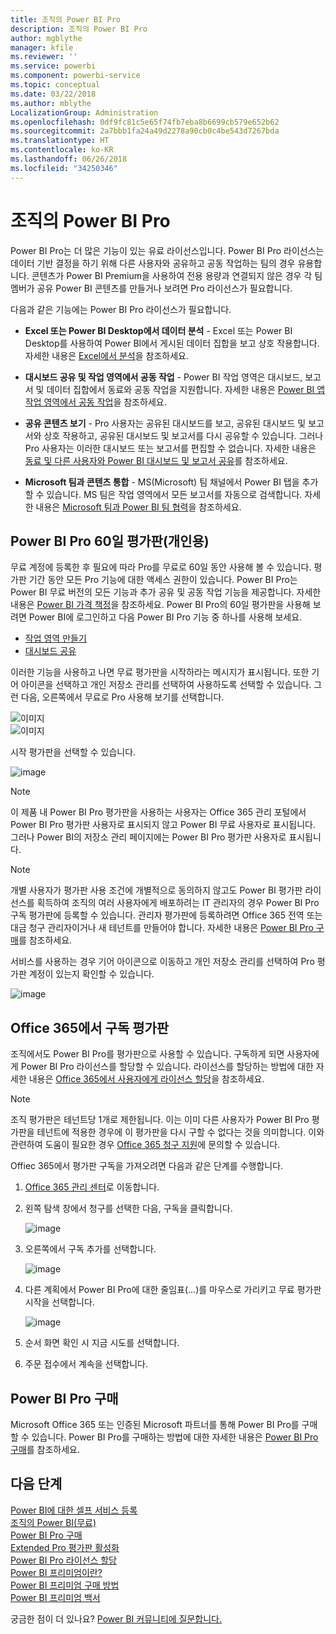 ```yaml
---
title: 조직의 Power BI Pro
description: 조직의 Power BI Pro
author: mgblythe
manager: kfile
ms.reviewer: ''
ms.service: powerbi
ms.component: powerbi-service
ms.topic: conceptual
ms.date: 03/22/2018
ms.author: mblythe
LocalizationGroup: Administration
ms.openlocfilehash: 0df9fc81c5e65f74fb7eba8b6699cb579e652b62
ms.sourcegitcommit: 2a7bbb1fa24a49d2278a90cb0c4be543d7267bda
ms.translationtype: HT
ms.contentlocale: ko-KR
ms.lasthandoff: 06/26/2018
ms.locfileid: "34250346"
---
```

# <a name="power-bi-pro-in-your-organization"></a>조직의 Power BI Pro

Power BI Pro는 더 많은 기능이 있는 유료 라이선스입니다. Power BI Pro 라이선스는 데이터 기반 결정을 하기 위해 다른 사용자와 공유하고 공동 작업하는 팀의 경우 유용합니다.  콘텐츠가 Power BI Premium을 사용하여 전용 용량과 연결되지 않은 경우 각 팀 멤버가 공유 Power BI 콘텐츠를 만들거나 보려면 Pro 라이선스가 필요합니다.

다음과 같은 기능에는 Power BI Pro 라이선스가 필요합니다.

* **Excel 또는 Power BI Desktop에서 데이터 분석** - Excel 또는 Power BI Desktop를 사용하여 Power BI에서 게시된 데이터 집합을 보고 상호 작용합니다. 자세한 내용은 [Excel에서 분석](service-analyze-in-excel.md)을 참조하세요.

* **대시보드 공유 및 작업 영역에서 공동 작업** - Power BI 작업 영역은 대시보드, 보고서 및 데이터 집합에서 동료와 공동 작업을 지원합니다. 자세한 내용은 [Power BI 앱 작업 영역에서 공동 작업](service-collaborate-power-bi-workspace.md)을 참조하세요.

* **공유 콘텐츠 보기** - Pro 사용자는 공유된 대시보드를 보고, 공유된 대시보드 및 보고서와 상호 작용하고, 공유된 대시보드 및 보고서를 다시 공유할 수 있습니다. 그러나 Pro 사용자는 이러한 대시보드 또는 보고서를 편집할 수 없습니다. 자세한 내용은 [동료 및 다른 사용자와 Power BI 대시보드 및 보고서 공유](service-share-dashboards.md)를 참조하세요.

* **Microsoft 팀과 콘텐츠 통합** - MS(Microsoft) 팀 채널에서 Power BI 탭을 추가할 수 있습니다. MS 팀은 작업 영역에서 모든 보고서를 자동으로 검색합니다. 자세한 내용은 [Microsoft 팀과 Power BI 팀 협력](https://powerbi.microsoft.com/en-us/blog/power-bi-teams-up-with-microsoft-teams/)을 참조하세요. 

## <a name="power-bi-pro-60-day-trial-for-individuals"></a>Power BI Pro 60일 평가판(개인용)

무료 계정에 등록한 후 필요에 따라 Pro를 무료로 60일 동안 사용해 볼 수 있습니다. 평가판 기간 동안 모든 Pro 기능에 대한 액세스 권한이 있습니다. Power BI Pro는 Power BI 무료 버전의 모든 기능과 추가 공유 및 공동 작업 기능을 제공합니다. 자세한 내용은 [Power BI 가격 책정](https://powerbi.microsoft.com/en-us/pricing/)을 참조하세요. Power BI Pro의 60일 평가판을 사용해 보려면 Power BI에 로그인하고 다음 Power BI Pro 기능 중 하나를 사용해 보세요.

* [작업 영역 만들기](service-create-distribute-apps.md)
* [대시보드 공유](service-share-dashboards.md)

이러한 기능을 사용하고 나면 무료 평가판을 시작하라는 메시지가 표시됩니다. 또한 기어 아이콘을 선택하고 개인 저장소 관리를 선택하여 사용하도록 선택할 수 있습니다. 그런 다음, 오른쪽에서 무료로 Pro 사용해 보기를 선택합니다.

   ![이미지](media/service-power-bi-pro-in-your-organization/service-power-bi-pro-in-your-organization-01.png)
   </br>
   ![이미지](media/service-power-bi-pro-in-your-organization/service-power-bi-pro-in-your-organization-02.png)

시작 평가판을 선택할 수 있습니다.

   ![image](media/service-power-bi-pro-in-your-organization/service-power-bi-pro-in-your-organization-03.png)

> [!NOTE]
> 이 제품 내 Power BI Pro 평가판을 사용하는 사용자는 Office 365 관리 포털에서 Power BI Pro 평가판 사용자로 표시되지 않고 Power BI 무료 사용자로 표시됩니다. 그러나 Power BI의 저장소 관리 페이지에는 Power BI Pro 평가판 사용자로 표시됩니다.
>

> [!NOTE]
> 개별 사용자가 평가판 사용 조건에 개별적으로 동의하지 않고도 Power BI 평가판 라이선스를 획득하여 조직의 여러 사용자에게 배포하려는 IT 관리자의 경우 Power BI Pro 구독 평가판에 등록할 수 있습니다. 관리자 평가판에 등록하려면 Office 365 전역 또는 대금 청구 관리자이거나 새 테넌트를 만들어야 합니다. 자세한 내용은 [Power BI Pro 구매](service-admin-purchasing-power-bi-pro.md)를 참조하세요.
>

서비스를 사용하는 경우 기어 아이콘으로 이동하고 개인 저장소 관리를 선택하여 Pro 평가판 계정이 있는지 확인할 수 있습니다.

   ![image](media/service-power-bi-pro-in-your-organization/service-power-bi-pro-in-your-organization-04.png)

## <a name="subscription-trial-in-office-365"></a>Office 365에서 구독 평가판

조직에서도 Power BI Pro를 평가판으로 사용할 수 있습니다. 구독하게 되면 사용자에게 Power BI Pro 라이선스를 할당할 수 있습니다. 라이선스를 할당하는 방법에 대한 자세한 내용은 [Office 365에서 사용자에게 라이선스 할당](https://support.office.com/en-us/article/assign-licenses-to-users-in-office-365-for-business-997596b5-4173-4627-b915-36abac6786dc?ui=en-US&rs=en-US&ad=US)을 참조하세요.

> [!NOTE]
> 조직 평가판은 테넌트당 1개로 제한됩니다. 이는 이미 다른 사용자가 Power BI Pro 평가판을 테넌트에 적용한 경우에 이 평가판을 다시 구할 수 없다는 것을 의미합니다. 이와 관련하여 도움이 필요한 경우 [Office 365 청구 지원](https://support.office.microsoft.com/en-us/article/contact-support-for-business-products-admin-help-32a17ca7-6fa0-4870-8a8d-e25ba4ccfd4b?CorrelationId=552bbf37-214f-4202-80cb-b94240dcd671&ui=en-US&rs=en-US&ad=US)에 문의할 수 있습니다.
>

Offiec 365에서 평가판 구독을 가져오려면 다음과 같은 단계를 수행합니다.

1. [Office 365 관리 센터](https://portal.office.com/adminportal/home#/homepage)로 이동합니다.
2. 왼쪽 탐색 창에서 청구를 선택한 다음, 구독을 클릭합니다.

   ![image](media/service-power-bi-pro-in-your-organization/service-power-bi-pro-in-your-organization-05.png)

3. 오른쪽에서 구독 추가를 선택합니다.

   ![image](media/service-power-bi-pro-in-your-organization/service-power-bi-pro-in-your-organization-06.png)

4. 다른 계획에서 Power BI Pro에 대한 줄임표(...)를 마우스로 가리키고 무료 평가판 시작을 선택합니다.

   ![image](media/service-power-bi-pro-in-your-organization/service-power-bi-pro-in-your-organization-07.png) 

5. 순서 화면 확인 시 지금 시도를 선택합니다.
6. 주문 접수에서 계속을 선택합니다.

## <a name="purchasing-power-bi-pro"></a>Power BI Pro 구매

Microsoft Office 365 또는 인증된 Microsoft 파트너를 통해 Power BI Pro를 구매할 수 있습니다. Power BI Pro를 구매하는 방법에 대한 자세한 내용은 [Power BI Pro 구매](service-admin-purchasing-power-bi-pro.md)를 참조하세요.

## <a name="next-steps"></a>다음 단계
[Power BI에 대한 셀프 서비스 등록](service-admin-signing-up-for-power-bi-with-a-new-office-365-trial.md)
<br/>
[조직의 Power BI(무료)](service-admin-service-free-in-your-organization.md)
<br/>
[Power BI Pro 구매](service-admin-purchasing-power-bi-pro.md)
<br/>
[Extended Pro 평가판 활성화](service-extended-pro-trial.md)
<br/>
[Power BI Pro 라이선스 할당](service-admin-assigning-power-bi-pro-licenses.md)
<br/>
[Power BI 프리미엄이란?](service-admin-premium-manage.md)
<br/>
[Power BI 프리미엄 구매 방법](service-admin-premium-purchase.md)
<br/>
[Power BI 프리미엄 백서](https://aka.ms/pbipremiumwhitepaper)

궁금한 점이 더 있나요? [Power BI 커뮤니티에 질문합니다.](https://community.powerbi.com/)